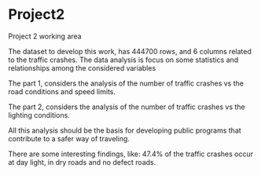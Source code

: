 # Project2
Project 2 working area

The dataset to develop this work, has 444700 rows, and 6 columns related to the traffic crashes. The data analysis is focus on some statistics and relationships among the considered variables

The part 1, considers the analysis of the number of traffic crashes vs the road conditions and speed limits.

The part 2, considers the analysis of the number of traffic crashes vs the lighting conditions.

All this analysis should be the basis for developing public programs that contribute to a safer way of traveling.

There are some interesting findings, like: 47.4% of the traffic crashes occur at day light, in dry roads and no defect roads.
